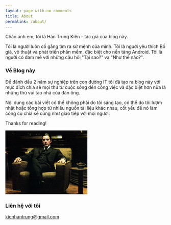 ```yaml
---
layout: page-with-no-comments
title: About
permalink: /about/
---
```


Chào anh em, tôi là Hán Trung Kiên - tác giả của blog này.

Tôi là người luôn cố gắng tìm ra sứ mệnh của mình.
Tôi là người yêu thích Bố già, võ thuật và phát triển phần mềm, đặc biệt cho nền tảng Android.
Tôi là người có đam mê với những câu hỏi "Tại sao?" và "Như thế nào?".

### Về Blog này

Để đánh dấu 2 năm sự nghiệp trên con đường IT tôi đã tạo ra blog này với mục đích chia sẻ mọi thứ từ cuộc sống đến công việc và đặc biệt hơn nữa là những thú vui tao nhã của đàn ông.

Nội dung các bài viết có thể không phải do tôi sáng tạo, có thể do tôi lượm nhặt hoặc tổng hợp từ nhiều nguồn tài liệu khác nhau, cốt yếu để nó làm công cụ chia sẻ cũng như giao tiếp với mọi người.

Thanks for reading!

<img src="images/godfather.jpeg" height="200">

### Liên hệ với tôi

[kienhantrung@gmail.com](mailto:kienhantrung@gmail.com)

